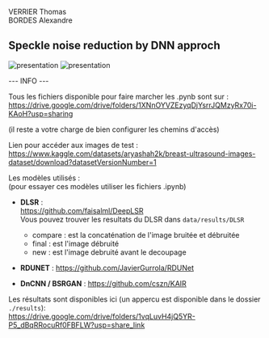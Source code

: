 VERRIER Thomas  
BORDES Alexandre

## Speckle noise reduction by DNN approch
![presentation](final_image.png)
![presentation](results/final_image_DLSR.png)

--- INFO ---

Tous les fichiers disponible pour faire marcher les .pynb sont sur : 
https://drive.google.com/drive/folders/1XNnOYVZEzyqDjYsrrJQMzyRx70i-KAoH?usp=sharing

(il reste a votre charge de bien configurer les chemins d'accès)

Lien pour accéder aux images de test :  
https://www.kaggle.com/datasets/aryashah2k/breast-ultrasound-images-dataset/download?datasetVersionNumber=1

Les modèles utilisés :  
(pour essayer ces modèles utiliser les fichiers .ipynb)

- **DLSR** :  
https://github.com/faisalml/DeepLSR  
Vous pouvez trouver les resultats du DLSR dans `data/results/DLSR`
    * compare : est la concaténation de l'image bruitée et débruitée
    * final : est l'image débruité
    * new : est l'image debruité avant le decoupage

- **RDUNET** :
https://github.com/JavierGurrola/RDUNet

- **DnCNN / BSRGAN** : 
https://github.com/cszn/KAIR

Les résultats sont disponibles ici (un appercu est disponible dans le dossier `./results`):  
https://drive.google.com/drive/folders/1vqLuvH4jQ5YR-P5_dBqRRocuRf0FBFLW?usp=share_link


